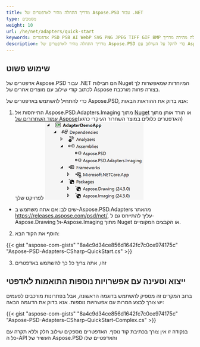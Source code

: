 ```yaml
---
title: מדריך התחלה מהיר לאדפטרים של Aspose.PSD עבור .NET
type: מסמכים
weight: 10
url: /he/net/adapters/quick-start
keywords: אדפטרים PSD PSB AI WebP SVG PNG JPEG TIFF GIF BMP התחלה מהירה מדריך
description: מדריך התחלה מהיר לאדפטרים של Aspose.PSD כדי להקל על השילוב עם Aspose.Imaging ולצמות זמן.
---
```


## **שימוש פשוט**

אדפטרים של Aspose.PSD עבור .NET הם חבילות Nuget המיוחדות שמאפשרות לך לכתוב קודי שילוב עם מוצרים אחרים של Aspose בצורה פחות מורכבת.

כדי להתחיל להשתמש באדפטרים של Aspose.PSD, אנא בדוק את ההוראות הבאות:

1. התייחסות אל Aspose.PSD.Adapters.Imaging מתוך [Nuget](https://www.nuget.org/aspose.psd.adapters.imaging) או הורד אותן מתוך [עמוד השחרורים של Aspose](https://releases.aspose.com/psd/net/)(האדפטרים כלולים במוצר השחרור העיקרי כרגע) לפרויקט שלך
![הפניות נחוצות](references.png)
* שים לב: אם אתה משתמש ב-Aspose.PSD.Adapters מהאתר https://releases.aspose.com/psd/net/, עליך להתייחס גם ל-Aspose.Drawing ול-Aspose.Imaging מתוך Nuget או הקבצים המקומיים.

2. הוסף את הקוד הבא:

{{< gist "aspose-com-gists" "8a4c9d34ce856d1642fc7c0ce974175c" "Aspose-PSD-Adapters-CSharp-QuickStart.cs" >}}

3. זהו, אתה צריך כל כך להשתמש באדפטרים

## **ייצוא וטעינה עם אפשרויות נוספות התואמות לאדפטי**

ברוב המקרים זה מספיק להשתמש בדוגמה הראשונה, אבל בפתרונות מורכבים לפעמים יש צורך לבצע המרות עם אפשרויות נוספות. אנא בדוק את הדוגמה הבאה:

{{< gist "aspose-com-gists" "8a4c9d34ce856d1642fc7c0ce974175c" "Aspose-PSD-Adapters-CSharp-QuickStart-Complex.cs" >}}

בנקודה זו אין צורך בכתיבת קוד נוסף. האדפטרים מספקים שילוב חלק וללא תקרה עם כל ה-API העשיר של Aspose.PSD והאדפטיים שלו
